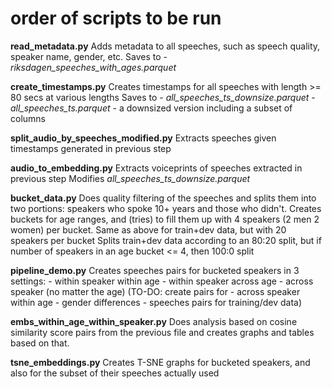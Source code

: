 # order of scripts to be run

**read_metadata.py**
Adds metadata to all speeches, such as speech quality, speaker name, gender, etc.
Saves to
	- *riksdagen_speeches_with_ages.parquet*

**create_timestamps.py**
Creates timestamps for all speeches with length >= 80 secs at various lengths
Saves to
	- *all_speeches_ts_downsize.parquet*
	- *all_speeches_ts.parquet*
		- a downsized version including a subset of columns
		
**split_audio_by_speeches_modified.py**
Extracts speeches given timestamps generated in previous step
		
**audio_to_embedding.py**
Extracts voiceprints of speeches extracted in previous step
Modifies *all_speeches_ts_downsize.parquet*

**bucket_data.py**
Does quality filtering of the speeches and splits them into two portions: speakers who spoke 10+ years and those who didn't.
Creates buckets for age ranges, and (tries) to fill them up with 4 speakers (2 men 2 women) per bucket.
Same as above for train+dev data, but with 20 speakers per bucket
Splits train+dev data according to an 80:20 split, but if number of speakers in an age bucket <= 4, then 100:0 split

**pipeline_demo.py**
Creates speeches pairs for bucketed speakers in 3 settings:
	- within speaker within age
	- within speaker across age
	- across speaker (no matter the age)
(TO-DO: create pairs for
	- across speaker within age
	- gender differences
	- speeches pairs for training/dev data)
	
**embs_within_age_within_speaker.py**
Does analysis based on cosine similarity score pairs from the previous file and creates graphs and tables based on that.

**tsne_embeddings.py**
Creates T-SNE graphs for bucketed speakers, and also for the subset of their speeches actually used